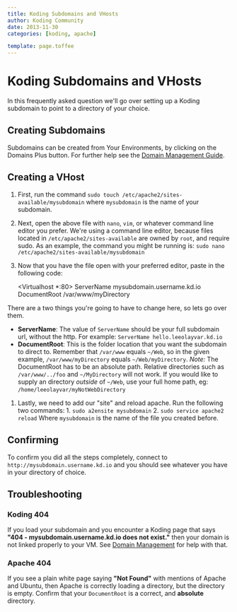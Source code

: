 ```yaml
---
title: Koding Subdomains and VHosts
author: Koding Community
date: 2013-11-30
categories: [koding, apache]

template: page.toffee
---
```


# Koding Subdomains and VHosts

In this frequently asked question we'll go over setting up a Koding subdomain to point to a directory of your choice. 

## Creating Subdomains

Subdomains can be created from Your Environments, by clicking on the Domains Plus button. For further help see the [Domain Management Guide](/docs/guides/domain-management/). 

## Creating a VHost

  1. First, run the command `sudo touch /etc/apache2/sites-available/mysubdomain` where `mysubdomain` is the name of your subdomain.
  2. Next, open the above file with `nano`, `vim`, or whatever command line editor you prefer. We're using a command line editor, because files located in `/etc/apache2/sites-available` are owned by `root`, and require sudo. As an example, the command you might be running is: `sudo nano /etc/apache2/sites-available/mysubdomain`
  3. Now that you have the file open with your preferred editor, paste in the following code: 
    
        <Virtualhost *:80>
    ServerName mysubdomain.username.kd.io
    DocumentRoot /var/www/myDirectory
    </Virtualhost>
    

There are a two things you're going to have to change here, so lets go over them.
  * **ServerName**: The value of `ServerName` should be your full subdomain url, without the http. For example: `ServerName hello.leeolayvar.kd.io`
  * **DocumentRoot**: This is the folder location that you want the subdomain to direct to. Remember that `/var/www` equals `~/Web`, so in the given example, `/var/www/myDirectory` equals `~/Web/myDirectory`. _Note:_ The DocumentRoot has to be an absolute path. Relative directories such as `/var/www/../foo` and `~/MyDirectory` will not work. If you would like to supply an directory _outside_ of `~/Web`, use your full home path, eg: `/home/leeolayvar/myNotWebDirectory`
  1. Lastly, we need to add our "site" and reload apache. Run the following two commands: 
    1. `sudo a2ensite mysubdomain`
    2. `sudo service apache2 reload`
Where `mysubdomain` is the name of the file you created before.

## Confirming

To confirm you did all the steps completely, connect to `http://mysubdomain.username.kd.io` and you should see whatever you have in your directory of choice. 

## Troubleshooting

### Koding 404

If you load your subdomain and you encounter a Koding page that says **"404 - mysubdomain.username.kd.io does not exist."** then your domain is not linked properly to your VM. See [Domain Management](/docs/guides/domain-management/) for help with that. 

### Apache 404

If you see a plain white page saying **"Not Found"** with mentions of Apache and Ubuntu, then Apache is correctly loading a directory, but the directory is empty. Confirm that your `DocumentRoot` is a correct, and **absolute** directory.
